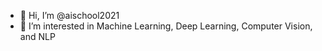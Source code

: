- 👋 Hi, I’m @aischool2021
- 👀 I’m interested in Machine Learning, Deep Learning, Computer Vision, and NLP

<!---
aischool2021/aischool2021 is a ✨ special ✨ repository because its `README.md` (this file) appears on your GitHub profile.
You can click the Preview link to take a look at your changes.
--->

